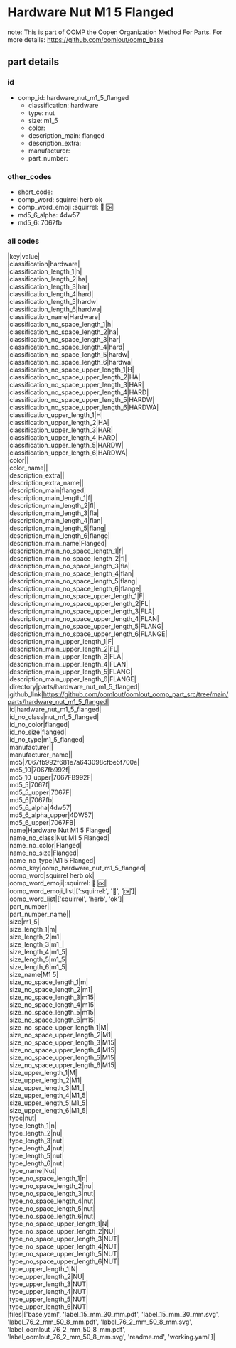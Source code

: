# Hardware Nut M1 5 Flanged  

note: This is part of OOMP the Oopen Organization Method For Parts. For more details: https://github.com/oomlout/oomp_base

##  part details





### id
* oomp_id: hardware_nut_m1_5_flanged
  * classification: hardware
  * type: nut
  * size: m1_5
  * color: 
  * description_main: flanged
  * description_extra: 
  * manufacturer: 
  * part_number: 

### other_codes
* short_code: 
* oomp_word: squirrel herb ok
* oomp_word_emoji :squirrel: :herb: :ok:
* md5_6_alpha: 4dw57
* md5_6: 7067fb

### all codes 
|key|value|  
|classification|hardware|  
|classification_length_1|h|  
|classification_length_2|ha|  
|classification_length_3|har|  
|classification_length_4|hard|  
|classification_length_5|hardw|  
|classification_length_6|hardwa|  
|classification_name|Hardware|  
|classification_no_space_length_1|h|  
|classification_no_space_length_2|ha|  
|classification_no_space_length_3|har|  
|classification_no_space_length_4|hard|  
|classification_no_space_length_5|hardw|  
|classification_no_space_length_6|hardwa|  
|classification_no_space_upper_length_1|H|  
|classification_no_space_upper_length_2|HA|  
|classification_no_space_upper_length_3|HAR|  
|classification_no_space_upper_length_4|HARD|  
|classification_no_space_upper_length_5|HARDW|  
|classification_no_space_upper_length_6|HARDWA|  
|classification_upper_length_1|H|  
|classification_upper_length_2|HA|  
|classification_upper_length_3|HAR|  
|classification_upper_length_4|HARD|  
|classification_upper_length_5|HARDW|  
|classification_upper_length_6|HARDWA|  
|color||  
|color_name||  
|description_extra||  
|description_extra_name||  
|description_main|flanged|  
|description_main_length_1|f|  
|description_main_length_2|fl|  
|description_main_length_3|fla|  
|description_main_length_4|flan|  
|description_main_length_5|flang|  
|description_main_length_6|flange|  
|description_main_name|Flanged|  
|description_main_no_space_length_1|f|  
|description_main_no_space_length_2|fl|  
|description_main_no_space_length_3|fla|  
|description_main_no_space_length_4|flan|  
|description_main_no_space_length_5|flang|  
|description_main_no_space_length_6|flange|  
|description_main_no_space_upper_length_1|F|  
|description_main_no_space_upper_length_2|FL|  
|description_main_no_space_upper_length_3|FLA|  
|description_main_no_space_upper_length_4|FLAN|  
|description_main_no_space_upper_length_5|FLANG|  
|description_main_no_space_upper_length_6|FLANGE|  
|description_main_upper_length_1|F|  
|description_main_upper_length_2|FL|  
|description_main_upper_length_3|FLA|  
|description_main_upper_length_4|FLAN|  
|description_main_upper_length_5|FLANG|  
|description_main_upper_length_6|FLANGE|  
|directory|parts/hardware_nut_m1_5_flanged|  
|github_link|https://github.com/oomlout/oomlout_oomp_part_src/tree/main/parts/hardware_nut_m1_5_flanged|  
|id|hardware_nut_m1_5_flanged|  
|id_no_class|nut_m1_5_flanged|  
|id_no_color|flanged|  
|id_no_size|flanged|  
|id_no_type|m1_5_flanged|  
|manufacturer||  
|manufacturer_name||  
|md5|7067fb992f681e7a643098cfbe5f700e|  
|md5_10|7067fb992f|  
|md5_10_upper|7067FB992F|  
|md5_5|7067f|  
|md5_5_upper|7067F|  
|md5_6|7067fb|  
|md5_6_alpha|4dw57|  
|md5_6_alpha_upper|4DW57|  
|md5_6_upper|7067FB|  
|name|Hardware Nut M1 5 Flanged|  
|name_no_class|Nut M1 5 Flanged|  
|name_no_color|Flanged|  
|name_no_size|Flanged|  
|name_no_type|M1 5 Flanged|  
|oomp_key|oomp_hardware_nut_m1_5_flanged|  
|oomp_word|squirrel herb ok|  
|oomp_word_emoji|:squirrel: :herb: :ok:|  
|oomp_word_emoji_list|[':squirrel:', ':herb:', ':ok:']|  
|oomp_word_list|['squirrel', 'herb', 'ok']|  
|part_number||  
|part_number_name||  
|size|m1_5|  
|size_length_1|m|  
|size_length_2|m1|  
|size_length_3|m1_|  
|size_length_4|m1_5|  
|size_length_5|m1_5|  
|size_length_6|m1_5|  
|size_name|M1 5|  
|size_no_space_length_1|m|  
|size_no_space_length_2|m1|  
|size_no_space_length_3|m15|  
|size_no_space_length_4|m15|  
|size_no_space_length_5|m15|  
|size_no_space_length_6|m15|  
|size_no_space_upper_length_1|M|  
|size_no_space_upper_length_2|M1|  
|size_no_space_upper_length_3|M15|  
|size_no_space_upper_length_4|M15|  
|size_no_space_upper_length_5|M15|  
|size_no_space_upper_length_6|M15|  
|size_upper_length_1|M|  
|size_upper_length_2|M1|  
|size_upper_length_3|M1_|  
|size_upper_length_4|M1_5|  
|size_upper_length_5|M1_5|  
|size_upper_length_6|M1_5|  
|type|nut|  
|type_length_1|n|  
|type_length_2|nu|  
|type_length_3|nut|  
|type_length_4|nut|  
|type_length_5|nut|  
|type_length_6|nut|  
|type_name|Nut|  
|type_no_space_length_1|n|  
|type_no_space_length_2|nu|  
|type_no_space_length_3|nut|  
|type_no_space_length_4|nut|  
|type_no_space_length_5|nut|  
|type_no_space_length_6|nut|  
|type_no_space_upper_length_1|N|  
|type_no_space_upper_length_2|NU|  
|type_no_space_upper_length_3|NUT|  
|type_no_space_upper_length_4|NUT|  
|type_no_space_upper_length_5|NUT|  
|type_no_space_upper_length_6|NUT|  
|type_upper_length_1|N|  
|type_upper_length_2|NU|  
|type_upper_length_3|NUT|  
|type_upper_length_4|NUT|  
|type_upper_length_5|NUT|  
|type_upper_length_6|NUT|  
|files|['base.yaml', 'label_15_mm_30_mm.pdf', 'label_15_mm_30_mm.svg', 'label_76_2_mm_50_8_mm.pdf', 'label_76_2_mm_50_8_mm.svg', 'label_oomlout_76_2_mm_50_8_mm.pdf', 'label_oomlout_76_2_mm_50_8_mm.svg', 'readme.md', 'working.yaml']|  
